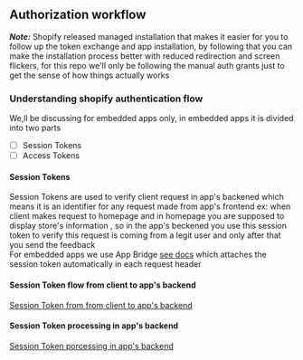## Authorization workflow

***Note:*** Shopify released managed installation that makes it easier for you to follow up the token exchange and app installation, by following that you can make the installation process better with reduced redirection and screen flickers, for this repo we'll only be following the manual auth grants just to get the sense of how things actually works


### Understanding shopify authentication flow
We,ll be discussing for embedded apps only, in embedded apps it is divided into two parts
- [ ] Session Tokens
- [ ] Access Tokens

#### Session Tokens
Session Tokens are used to verify client request in app's backened which means it is an identifier for any request made from app's frontend ex: when client makes request to homepage and in homepage you are supposed to display store's information , so in the app's beckened you use this session token to verify this request is coming from a legit user and only after that you send the feedback<br>
For embedded apps we use App Bridge [see docs](_developer/_docs/app_bridge.md) which attaches the session token automatically in each request header


#### Session Token flow from client to app's backend

[Session Token from from client to app's backend](/_developer/resources/jwt-auth-flow-.png)


#### Session Token processing in app's backend

[Session Token porcessing in app's backend](/_developer//resources/jwt-request-flow-.webp)